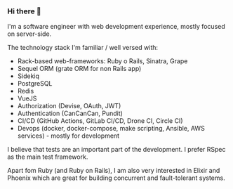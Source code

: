 ### Hi there 👋

I'm a software engineer with web development experience, mostly focused on server-side.

The technology stack I'm familiar / well versed with:

* Rack-based web-frameworks: Ruby o Rails, Sinatra, Grape
* Sequel ORM (grate ORM for non Rails app)
* Sidekiq
* PostgreSQL
* Redis
* VueJS
* Authorization (Devise, OAuth, JWT)
* Authentication (CanCanCan, Pundit)
* CI/CD (GitHub Actions, GitLab CI/CD, Drone CI, Circle CI)
* Devops (docker, docker-compose, make scripting, Ansible, AWS services) - mostly for development

I believe that tests are an important part of the development. I prefer RSpec as the main test framework.

Apart fom Ruby (and Ruby on Rails), I am also very interested in Elixir and Phoenix which are great for building concurrent and fault-tolerant systems.

